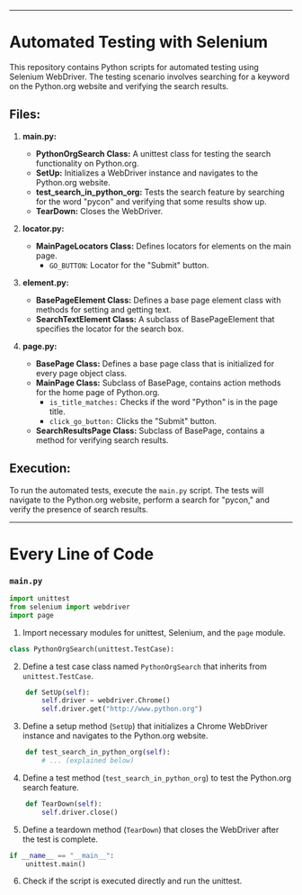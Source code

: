 

---

# Automated Testing with Selenium

This repository contains Python scripts for automated testing using Selenium WebDriver. The testing scenario involves searching for a keyword on the Python.org website and verifying the search results.

## Files:

1. **main.py:**
   - **PythonOrgSearch Class:** A unittest class for testing the search functionality on Python.org.
   - **SetUp:** Initializes a WebDriver instance and navigates to the Python.org website.
   - **test_search_in_python_org:** Tests the search feature by searching for the word "pycon" and verifying that some results show up.
   - **TearDown:** Closes the WebDriver.

2. **locator.py:**
   - **MainPageLocators Class:** Defines locators for elements on the main page.
     - `GO_BUTTON`: Locator for the "Submit" button.

3. **element.py:**
   - **BasePageElement Class:** Defines a base page element class with methods for setting and getting text.
   - **SearchTextElement Class:** A subclass of BasePageElement that specifies the locator for the search box.

4. **page.py:**
   - **BasePage Class:** Defines a base page class that is initialized for every page object class.
   - **MainPage Class:** Subclass of BasePage, contains action methods for the home page of Python.org.
     - `is_title_matches:` Checks if the word "Python" is in the page title.
     - `click_go_button:` Clicks the "Submit" button.
   - **SearchResultsPage Class:** Subclass of BasePage, contains a method for verifying search results.

## Execution:

To run the automated tests, execute the `main.py` script. The tests will navigate to the Python.org website, perform a search for "pycon," and verify the presence of search results.

---

# Every Line of Code

### `main.py`

```python
import unittest
from selenium import webdriver
import page
```

1. Import necessary modules for unittest, Selenium, and the `page` module.

```python
class PythonOrgSearch(unittest.TestCase):
```

2. Define a test case class named `PythonOrgSearch` that inherits from `unittest.TestCase`.

```python
    def SetUp(self):
        self.driver = webdriver.Chrome()
        self.driver.get("http://www.python.org")
```

3. Define a setup method (`SetUp`) that initializes a Chrome WebDriver instance and navigates to the Python.org website.

```python
    def test_search_in_python_org(self):
        # ... (explained below)
```

4. Define a test method (`test_search_in_python_org`) to test the Python.org search feature.

```python
    def TearDown(self):
        self.driver.close()
```

5. Define a teardown method (`TearDown`) that closes the WebDriver after the test is complete.

```python
if __name__ == "__main__":
    unittest.main()
```

6. Check if the script is executed directly and run the unittest.

